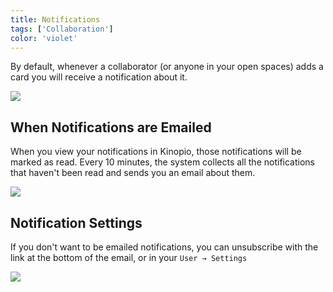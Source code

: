 ```yaml
---
title: Notifications
tags: ['Collaboration']
color: 'violet'
---
```


By default, whenever a collaborator (or anyone in your open spaces) adds a card you will receive a notification about it.

![](https://updates.kinopio.club/notifications-dialog.png)

## When Notifications are Emailed

When you view your notifications in Kinopio, those notifications will be marked as read. Every 10 minutes, the system collects all the notifications that haven't been read and sends you an email about them.


<img src="https://updates.kinopio.club/notifications-email.png" class="no-shadow"/>

## Notification Settings

If you don't want to be emailed notifications, you can unsubscribe with the link at the bottom of the email, or in your `User → Settings`

![](https://updates.kinopio.club/notifications-settings.png)